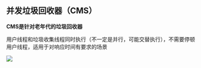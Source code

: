 ## 并发垃圾回收器（CMS）

**CMS是针对老年代的垃圾回收器**

用户线程和垃圾收集线程同时执行（不一定是并行，可能交替执行），不需要停顿用户线程，适用于对响应时间有要求的场景



![](https://youpaiyun.zongqilive.cn/image/20200604191717.png)


